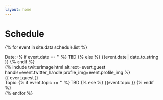 ```yaml
---
layout: home
---
```

# Schedule

{% for event in site.data.schedule.list %}
  <div class="wrapper">
  <div class="box text">Date: {% if event.date == '' %} TBD {% else %} {{event.date | date_to_string }} {% endif %}</div>
      <div class="box">
        {% include twitterImage.html alt_text=event.guest handle=event.twitter_handle profile_img=event.profile_img %}
       </div>
       <div class="box text">{{ event.guest }}</div>
    <div class="box text">Topic: {% if event.topic == '' %} TBD {% else %} {{event.topic }} {% endif %}</div>
    
  </div>
{% endfor %}
